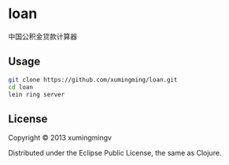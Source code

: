 # loan

中国公积金贷款计算器

## Usage

```bash
git clone https://github.com/xumingming/loan.git
cd loan
lein ring server
```

## License

Copyright © 2013 xumingmingv

Distributed under the Eclipse Public License, the same as Clojure.
